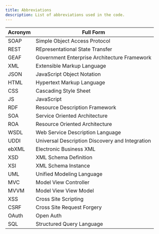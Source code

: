 ```yaml
---
title: Abbreviations
description: List of abbreviations used in the code.
---
```


| Acronym |  Full Form                                       |
| ------- | ------------------------------------------------ |
| SOAP    |  Simple Object Access Protocol                   |
| REST    |  REpresentational State Transfer                 |
| GEAF    |  Government Enterprise Architecture Framework    |
| XML     |  Extensible Markup Language                      |
| JSON    |  JavaScript Object Notation                      |
| HTML    |  Hypertext Markup Language                       |
| CSS     |  Cascading Style Sheet                           |
| JS      |  JavaScript                                      |
| RDF     |  Resource Description Framework                  |
| SOA     |  Service Oriented Architecture                   |
| ROA     |  Resource Oriented Architecture                  |
| WSDL    |  Web Service Description Language                |
| UDDI    |  Universal Description Discovery and Integration |
| ebXML   |  Electronic Business XML                         |
| XSD     |  XML Schema Definition                           |
| XSI     |  XML Schema Instance                             |
| UML     |  Unified Modeling Language                       |
| MVC     |  Model View Controller                           |
| MVVM    |  Model View View Model                           |
| XSS     |  Cross Site Scripting                            |
| CSRF    |  Cross Site Request Forgery                      |
| OAuth   |  Open Auth                                       |
| SQL     |  Structured Query Language                       |
